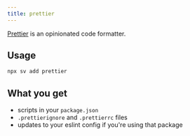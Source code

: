 ```yaml
---
title: prettier
---
```


[Prettier](https://prettier.io) is an opinionated code formatter.

## Usage

```sh
npx sv add prettier
```

## What you get

- scripts in your `package.json`
- `.prettierignore` and `.prettierrc` files
- updates to your eslint config if you're using that package
